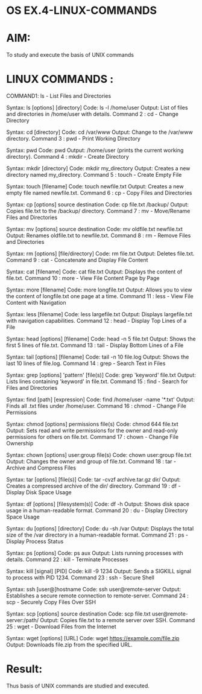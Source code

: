 # OS EX.4-LINUX-COMMANDS
# AIM:
To study and execute the basis of UNIX commands

# LINUX COMMANDS :
COMMAND1: ls - List Files and Directories

Syntax: 
	ls [options] [directory]
Code: 
	ls -l /home/user
Output: 
	List of files and directories in /home/user with details.
Command 2 : cd - Change Directory

Syntax: 
	cd [directory]
Code: 
	cd /var/www
Output: 
	Change to the /var/www directory.
Command 3 : pwd - Print Working Directory

Syntax: 
	pwd
Code: 
	pwd
Output: 
	/home/user (prints the current working directory).
Command 4 : mkdir - Create Directory

Syntax: 
	mkdir [directory]
Code: 
	mkdir my_directory
Output:	
	Creates a new directory named my_directory.
Command 5 : touch - Create Empty File

Syntax: 
	touch [filename]
Code: 
	touch newfile.txt
Output: 
	Creates a new empty file named newfile.txt.
Command 6 : cp - Copy Files and Directories

Syntax: 
	cp [options] source destination
Code: 
	cp file.txt /backup/
Output: 
	Copies file.txt to the /backup/ directory.
Command 7 : mv - Move/Rename Files and Directories

Syntax: 
	mv [options] source destination
Code: 
	mv oldfile.txt newfile.txt
Output: 
	Renames oldfile.txt to newfile.txt.
Command 8 : rm - Remove Files and Directories

Syntax: 
	rm [options] [file/directory]
Code: 
	rm file.txt
Output: 
	Deletes file.txt.
Command 9 : cat - Concatenate and Display File Content

Syntax: 
	cat [filename]
Code: 
	cat file.txt
Output: 
	Displays the content of file.txt.
Command 10 : more - View File Content Page by Page

Syntax: 
	more [filename]
Code: 
	more longfile.txt
Output: 
	Allows you to view the content of longfile.txt one page at a time.
Command 11 : less - View File Content with Navigation

Syntax: 
	less [filename]
Code: 
	less largefile.txt
Output: 
	Displays largefile.txt with navigation capabilities.
Command 12 : head - Display Top Lines of a File


Syntax: 
	head [options] [filename]
Code: 
	head -n 5 file.txt
Output: 
	Shows the first 5 lines of file.txt.
Command 13 : tail - Display Bottom Lines of a File

Syntax: 
	tail [options] [filename]
Code: 
	tail -n 10 file.log
Output: 
	Shows the last 10 lines of file.log.
Command 14 : grep - Search Text in Files

Syntax: 
	grep [options] 'pattern' [file(s)]
Code: 
	grep 'keyword' file.txt
Output: 
	Lists lines containing 'keyword' in file.txt.
Command 15 : find - Search for Files and Directories

Syntax:
	find [path] [expression]
Code: 
	find /home/user -name '*.txt'
Output: 
	Finds all .txt files under /home/user.
Command 16 : chmod - Change File Permissions

Syntax: 
	chmod [options] permissions file(s)
Code: 
	chmod 644 file.txt
Output: 
	Sets read and write permissions for the owner and read-only permissions for others on file.txt.
Command 17 : chown - Change File Ownership

Syntax: 
	chown [options] user:group file(s)
Code: 
	chown user:group file.txt
Output: 
	Changes the owner and group of file.txt.
Command 18 : tar - Archive and Compress Files

Syntax: 
	tar [options] [file(s)]
Code: 
	tar -cvzf archive.tar.gz dir/
Output: 
	Creates a compressed archive of the dir/ directory.
Command 19 : df - Display Disk Space Usage

Syntax: 
	df [options] [filesystem(s)]
Code: 
	df -h
Output: 
	Shows disk space usage in a human-readable format.
Command 20 : du - Display Directory Space Usage

Syntax: 
	du [options] [directory]
Code: 
	du -sh /var
Output: 
	Displays the total size of the /var directory in a human-readable format.
Command 21 : ps - Display Process Status

Syntax: 
	ps [options]
Code: 
	ps aux
Output: 
	Lists running processes with details.
Command 22 : kill - Terminate Processes

Syntax: 
	kill [signal] [PID]
Code: 
	kill -9 1234
Output: 
	Sends a SIGKILL signal to process with PID 1234.
Command 23 : ssh - Secure Shell

Syntax: 
	ssh [user@]hostname
Code: 
	ssh user@remote-server
Output: 
	Establishes a secure remote connection to remote-server.
Command 24 : scp - Securely Copy Files Over SSH

Syntax:
	scp [options] source destination
Code: 
	scp file.txt user@remote-server:/path/
Output: 
	Copies file.txt to a remote server over SSH.
Command 25 : wget - Download Files from the Internet

Syntax: 
	wget [options] [URL]
Code: 
	wget https://example.com/file.zip
Output: 
	Downloads file.zip from the specified URL.
# Result:
Thus basis of UNIX commands are studied and executed.

